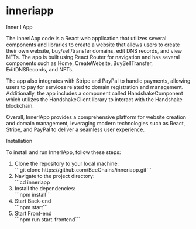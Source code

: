 # inneriapp
Inner I App

The InnerIApp code is a React web application that utilizes several components and libraries to create a website that allows users to create their own website, buy/sell/transfer domains, edit DNS records, and view NFTs. The app is built using React Router for navigation and has several components such as Home, CreateWebsite, BuySellTransfer, EditDNSRecords, and NFTs.

The app also integrates with Stripe and PayPal to handle payments, allowing users to pay for services related to domain registration and management. Additionally, the app includes a component called HandshakeComponent which utilizes the HandshakeClient library to interact with the Handshake blockchain.

Overall, InnerIApp provides a comprehensive platform for website creation and domain management, leveraging modern technologies such as React, Stripe, and PayPal to deliver a seamless user experience.

Installation 

To install and run InnerIApp, follow these steps:
<ol>
<li>Clone the repository to your local machine:</li>
```git clone https://github.com/BeeChains/inneriapp.git```

<li>Navigate to the project directory:</li>
```cd inneriapp

<li>Install the dependencies:</li>
```npm install```

<li>Start Back-end</li>
```npm start```

<li>Start Front-end</li>
```npm run start-frontend```

